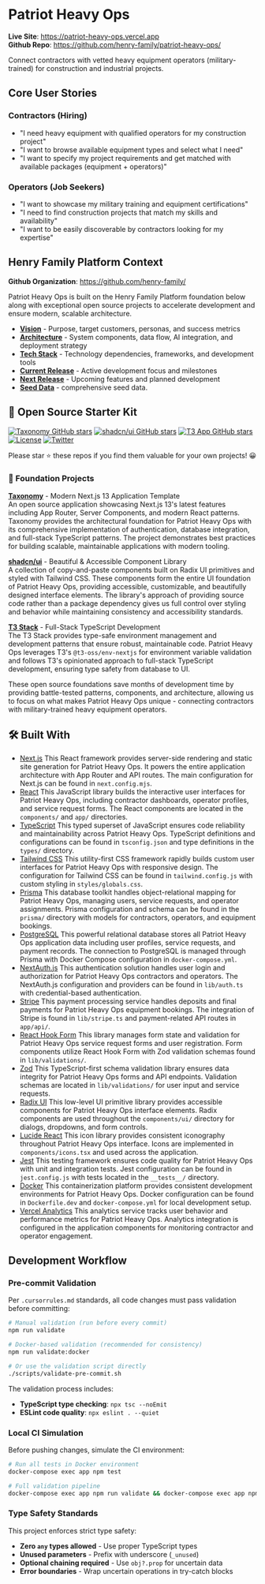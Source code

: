 # Patriot Heavy Ops

**Live Site**: https://patriot-heavy-ops.vercel.app  
**Github Repo**: https://github.com/henry-family/patriot-heavy-ops/

Connect contractors with vetted heavy equipment operators (military-trained) for construction and industrial projects.

## Core User Stories

### Contractors (Hiring)

- "I need heavy equipment with qualified operators for my construction project"
- "I want to browse available equipment types and select what I need"
- "I want to specify my project requirements and get matched with available packages (equipment + operators)"

### Operators (Job Seekers)

- "I want to showcase my military training and equipment certifications"
- "I need to find construction projects that match my skills and availability"
- "I want to be easily discoverable by contractors looking for my expertise"

## Henry Family Platform Context

**Github Organization**: https://github.com/henry-family/

Patriot Heavy Ops is built on the Henry Family Platform foundation below along with exceptional open source projects to accelerate development and ensure modern, scalable architecture.

- **[Vision](docs/context/vision.md)** - Purpose, target customers, personas, and success metrics
- **[Architecture](docs/context/architecture.md)** - System components, data flow, AI integration, and deployment strategy
- **[Tech Stack](docs/context/tech-stack.md)** - Technology dependencies, frameworks, and development tools
- **[Current Release](docs/context/roadmap/current-release.md)** - Active development focus and milestones
- **[Next Release](docs/context/roadmap/next-release.md)** - Upcoming features and planned development
- **[Seed Data](docs/context/seed-data/README.md)** - comprehensive seed data.

## 🚀 Open Source Starter Kit

<p>
    <a href="https://github.com/shadcn-ui/taxonomy/stargazers"><img src="https://img.shields.io/github/stars/shadcn-ui/taxonomy" alt="Taxonomy GitHub stars"></a>
    <a href="https://github.com/shadcn-ui/ui/stargazers"><img src="https://img.shields.io/github/stars/shadcn-ui/ui" alt="shadcn/ui GitHub stars"></a>
    <a href="https://github.com/t3-oss/create-t3-app/stargazers"><img src="https://img.shields.io/github/stars/t3-oss/create-t3-app" alt="T3 App GitHub stars"></a>
    <a href="https://github.com/shadcn-ui/taxonomy/blob/main/LICENSE"><img src="https://img.shields.io/github/license/shadcn-ui/taxonomy" alt="License"></a>
    <a href="https://twitter.com/shadcn"><img src="https://img.shields.io/twitter/follow/shadcn?style=social" alt="Twitter"></a>
</p>

Please star ⭐ these repos if you find them valuable for your own projects! 😀

### 📖 Foundation Projects

**[Taxonomy](https://github.com/shadcn-ui/taxonomy)** - Modern Next.js 13 Application Template  
An open source application showcasing Next.js 13's latest features including App Router, Server Components, and modern React patterns. Taxonomy provides the architectural foundation for Patriot Heavy Ops with its comprehensive implementation of authentication, database integration, and full-stack TypeScript patterns. The project demonstrates best practices for building scalable, maintainable applications with modern tooling.

**[shadcn/ui](https://github.com/shadcn-ui/ui)** - Beautiful & Accessible Component Library  
A collection of copy-and-paste components built on Radix UI primitives and styled with Tailwind CSS. These components form the entire UI foundation of Patriot Heavy Ops, providing accessible, customizable, and beautifully designed interface elements. The library's approach of providing source code rather than a package dependency gives us full control over styling and behavior while maintaining consistency and accessibility standards.

**[T3 Stack](https://github.com/t3-oss/create-t3-app)** - Full-Stack TypeScript Development  
The T3 Stack provides type-safe environment management and development patterns that ensure robust, maintainable code. Patriot Heavy Ops leverages T3's `@t3-oss/env-nextjs` for environment variable validation and follows T3's opinionated approach to full-stack TypeScript development, ensuring type safety from database to UI.

These open source foundations save months of development time by providing battle-tested patterns, components, and architecture, allowing us to focus on what makes Patriot Heavy Ops unique - connecting contractors with military-trained heavy equipment operators.

## 🛠️ Built With

- [Next.js](https://nextjs.org)
  This React framework provides server-side rendering and static site generation for Patriot Heavy Ops. It powers the entire application architecture with App Router and API routes. The main configuration for Next.js can be found in `next.config.mjs`.
- [React](https://reactjs.org)
  This JavaScript library builds the interactive user interfaces for Patriot Heavy Ops, including contractor dashboards, operator profiles, and service request forms. The React components are located in the `components/` and `app/` directories.
- [TypeScript](https://www.typescriptlang.org)
  This typed superset of JavaScript ensures code reliability and maintainability across Patriot Heavy Ops. TypeScript definitions and configurations can be found in `tsconfig.json` and type definitions in the `types/` directory.
- [Tailwind CSS](https://tailwindcss.com)
  This utility-first CSS framework rapidly builds custom user interfaces for Patriot Heavy Ops with responsive design. The configuration for Tailwind CSS can be found in `tailwind.config.js` with custom styling in `styles/globals.css`.
- [Prisma](https://www.prisma.io)
  This database toolkit handles object-relational mapping for Patriot Heavy Ops, managing users, service requests, and operator assignments. Prisma configuration and schema can be found in the `prisma/` directory with models for contractors, operators, and equipment bookings.
- [PostgreSQL](https://www.postgresql.org)
  This powerful relational database stores all Patriot Heavy Ops application data including user profiles, service requests, and payment records. The connection to PostgreSQL is managed through Prisma with Docker Compose configuration in `docker-compose.yml`.
- [NextAuth.js](https://next-auth.js.org)
  This authentication solution handles user login and authorization for Patriot Heavy Ops contractors and operators. The NextAuth.js configuration and providers can be found in `lib/auth.ts` with credential-based authentication.
- [Stripe](https://stripe.com)
  This payment processing service handles deposits and final payments for Patriot Heavy Ops equipment bookings. The integration of Stripe is found in `lib/stripe.ts` and payment-related API routes in `app/api/`.
- [React Hook Form](https://react-hook-form.com)
  This library manages form state and validation for Patriot Heavy Ops service request forms and user registration. Form components utilize React Hook Form with Zod validation schemas found in `lib/validations/`.
- [Zod](https://zod.dev)
  This TypeScript-first schema validation library ensures data integrity for Patriot Heavy Ops forms and API endpoints. Validation schemas are located in `lib/validations/` for user input and service requests.
- [Radix UI](https://www.radix-ui.com)
  This low-level UI primitive library provides accessible components for Patriot Heavy Ops interface elements. Radix components are used throughout the `components/ui/` directory for dialogs, dropdowns, and form controls.
- [Lucide React](https://lucide.dev)
  This icon library provides consistent iconography throughout Patriot Heavy Ops interface. Icons are implemented in `components/icons.tsx` and used across the application.
- [Jest](https://jestjs.io)
  This testing framework ensures code quality for Patriot Heavy Ops with unit and integration tests. Jest configuration can be found in `jest.config.js` with tests located in the `__tests__/` directory.
- [Docker](https://www.docker.com)
  This containerization platform provides consistent development environments for Patriot Heavy Ops. Docker configuration can be found in `Dockerfile.dev` and `docker-compose.yml` for local development setup.
- [Vercel Analytics](https://vercel.com/analytics)
  This analytics service tracks user behavior and performance metrics for Patriot Heavy Ops. Analytics integration is configured in the application components for monitoring contractor and operator engagement.

## Development Workflow

### Pre-commit Validation

Per `.cursorrules.md` standards, all code changes must pass validation before committing:

```bash
# Manual validation (run before every commit)
npm run validate

# Docker-based validation (recommended for consistency)
npm run validate:docker

# Or use the validation script directly
./scripts/validate-pre-commit.sh
```

The validation process includes:
- **TypeScript type checking**: `npx tsc --noEmit`
- **ESLint code quality**: `npx eslint . --quiet`

### Local CI Simulation

Before pushing changes, simulate the CI environment:

```bash
# Run all tests in Docker environment
docker-compose exec app npm test

# Full validation pipeline
docker-compose exec app npm run validate && docker-compose exec app npm test
```

### Type Safety Standards

This project enforces strict type safety:
- **Zero `any` types allowed** - Use proper TypeScript types
- **Unused parameters** - Prefix with underscore (`_unused`)
- **Optional chaining required** - Use `obj?.prop` for uncertain data
- **Error boundaries** - Wrap uncertain operations in try-catch blocks
